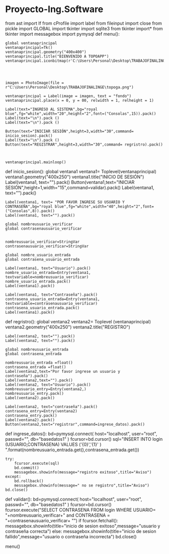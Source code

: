 # Proyecto-Ing.Software
from ast import If
from cProfile import label
from fileinput import close
from pickle import GLOBAL
import tkinter
import sqlite3
from tkinter import*
from tkinter import messagebox
import pymysql
def menu():
      
    global ventanaprincipal
    ventanaprincipal=Tk()
    ventanaprincipal.geometry("400x400")
    ventanaprincipal.title("BIENVENIDO A TOPOAPP")
    ventanaprincipal.iconbitmap(r'C:\Users\Personal\Desktop\TRABAJOFINALINGE\mt.ico')




    imagen = PhotoImage(file = r"C:\Users\Personal\Desktop\TRABAJOFINALINGE\topoga.png")

    ventanaprincipal = Label(image = imagen, text = "fondo")
    ventanaprincipal.place(x = 0, y = 00, relwidth = 1, relheight = 1)
        
    Label(text="INGRESO AL SISTEMA",bg="royal blue",fg="white",width="20",height="2",font=("Consolas",15)).pack()
    Label(text="\n").pack ()
    Label(text="\n").pack ()

    Button(text="INICIAR SESIÓN",height=3,width="30",command= inicio_sesion).pack()
    Label(text="\n").pack ()
    Button(text="REGISTRAR",height=3,width="30",command= regristro).pack()
    
    
    
    ventanaprincipal.mainloop()
   










def inicio_sesion():
    global ventana1
    ventana1= Toplevel(ventanaprincipal)
    ventana1.geometry("400x250")
    ventana1.title("INICIO DE SESIÓN")
    Label(ventana1, text="").pack()
    Button(ventana1,text="INICIAR SESIÓN",height=1,width="15",command=validar).pack()
    Label(ventana1, text="").pack()



    Label(ventana1, text= "POR FAVOR INGRESE SU USUARIO Y CONTRASEÑA",bg="royal blue",fg="white",width="40",height="2",font=("Consolas",8)).pack()
    Label(ventana1, text="").pack()

    global nombreusuario_verificar  
    global contrasenausuario_verificar


    nombreusuario_verificar=StringVar
    contrasenausuario_verificar=StringVar

    global nombre_usuario_entrada
    global contrasena_usuario_entrada

    Label(ventana1, text="Usuario").pack()
    nombre_usuario_entrada=Entry(ventana1, textvariable=nombreusuario_verificar)
    nombre_usuario_entrada.pack()
    Label(ventana1).pack()

    Label(ventana1, text="Contraseña").pack()
    contrasena_usuario_entrada=Entry(ventana1, textvariable=contrasenausuario_verificar)
    contrasena_usuario_entrada.pack()
    Label(ventana1).pack()


def regristro():
    global ventana2
    ventana2= Toplevel (ventanaprincipal)
    ventana2.geometry("400x250")
    ventana2.title("REGISTRO")

    Label(ventana2, text="").pack()
    Label(ventana2, text="").pack()

    global nombreusuario_entrada
    global contrasena_entrada

    nombreusuario_entrada =float()
    contrasena_entrada =float()
    Label(ventana2,text="Por favor ingrese un usuario y contraseña").pack()
    Label(ventana2,text="").pack()
    Label(ventana2, text="Usuario").pack()
    nombreusuario_entry=Entry(ventana2,)
    nombreusuario_entry.pack()
    Label(ventana2).pack()

    Label(ventana2, text="contraseña").pack()
    contrasena_entry=Entry(ventana2)
    contrasena_entry.pack()
    Label(ventana2).pack()
    Button(ventana2,text="registrar",command=ingrese_datos).pack()




def ingrese_datos():
    bd=pymysql.connect(
        host="localhost",
        user="root",
        passwd="",
        db="basedatos1"
        )
    fcursor=bd.cursor()
    sql="INSERT INTO login (USUARIO,CONTRASENA) VALUES ('{0}','{1}' ) ".format(nombreusuario_entrada.get(),contrasena_entrada.get())

    try:
        fcursor.execute(sql)
        bd.commit()
        messagebox.showinfo(message="registro exitoso",title="Aviso")
    except:
        bd.rollback()
        messagebox.showinfo(message=" no se registro",title="Aviso")
    bd.close()
   
def validar():
    bd=pymysql.connect(
        host="localhost",
        user="root",
        passwd="",
        db="basedatos1"
        )
    fcursor=bd.cursor()
    fcursor.execute("SELECT CONTRASENA FROM login WHERE USUARIO= "+nombreusuario_verificar+" and CONTRASENA = "+contrasenausuario_verificar+ "")
    if fcursor.fetchall():
        messagebox.showinfo(title="inicio de sesion exitoso",message="usuario y contraseña correcta")
    else:
        messagebox.showinfo(title="inicio de sesion fallido",message="usuario o contraseña incorrecta")
    bd.close()






menu()
